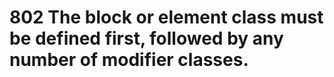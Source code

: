 # 802 The block or element class must be defined first, followed by any number of modifier classes.
